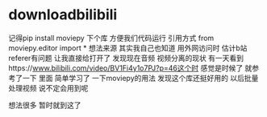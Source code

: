 # downloadbilibili
记得pip install moviepy 下个库 方便我们代码运行
引用方式 
from moviepy.editor import *
想法来源 其实我自己也知道 用外网访问时 估计b站referer有问题 让我直接给打开了 发现现在音频 视频分离的现状
有一天看到https://www.bilibili.com/video/BV1Fi4y1o7PJ?p=46这个时 感觉是时候了 就参考了一下 里面 简单学习了 一下moviepy的用法 发现这个库还挺好用的
以后批量处理视频 说不定会用到呢

想法很多 暂时就到这了

